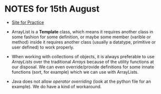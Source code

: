 # NOTES for 15th August

* [Site for Practice](https://runestone.academy/ns/books/published/csawesome/index.html)

* ArrayList is a __Template__ class, which means it requires another class in some fashion for some definition, or maybe some member (varible or method) inside it requires another class (usually a datatype, primitive or user defined) to work properly.

* When working with collections of objects, it is always preferable to use _ArrayLists_ over the traditional _Arrays_ because of the utility functions at our disposal. We can even override/provide definitions for some innate functions (sort, for example) which we can use with ArrayLists.

* Java does not allow _operator overriding_ (look at the python file for an example). We do have a kind of workaround.